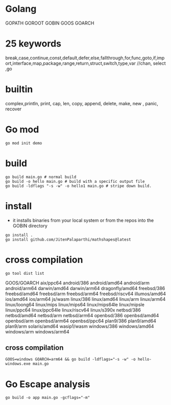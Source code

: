 # Golang

GOPATH
GOROOT
GOBIN
GOOS
GOARCH

# 25 keywords

break,case,continue,const,default,defer,else,fallthrough,for,func,goto,if,import,interface,map,package,range,return,struct,switch,type,var
//chan, select ,go 

# builtin 

complex,println, print, cap, len, copy, append, delete, make, new , panic, recover


# Go mod

```
go mod init demo
```

# build

```
go build main.go # normal build
go build -o hello main.go # build with a specific output file
go build -ldflags "-s -w" -o hello1 main.go # stripe down build.
```

# install
- it installs binaries from your local system or from the repos into the GOBIN directory

```
go install .
go install github.com/JitenPalaparthi/mathshapes@latest
```
# cross compilation

```
go tool dist list
```
GOOS/GOARCH
aix/ppc64
android/386
android/amd64
android/arm
android/arm64
darwin/amd64
darwin/arm64
dragonfly/amd64
freebsd/386
freebsd/amd64
freebsd/arm
freebsd/arm64
freebsd/riscv64
illumos/amd64
ios/amd64
ios/arm64
js/wasm
linux/386
linux/amd64
linux/arm
linux/arm64
linux/loong64
linux/mips
linux/mips64
linux/mips64le
linux/mipsle
linux/ppc64
linux/ppc64le
linux/riscv64
linux/s390x
netbsd/386
netbsd/amd64
netbsd/arm
netbsd/arm64
openbsd/386
openbsd/amd64
openbsd/arm
openbsd/arm64
openbsd/ppc64
plan9/386
plan9/amd64
plan9/arm
solaris/amd64
wasip1/wasm
windows/386
windows/amd64
windows/arm
windows/arm64

## cross compilation

```
GOOS=windows GOARCH=arm64 && go build -ldflags="-s -w" -o hello-windows.exe main.go
```

# Go Escape analysis

```
go build -o app main.go -gcflags="-m"
```